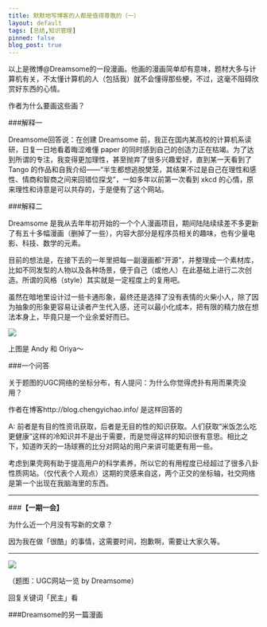 ```yaml
---
title: 默默地写博客的人都是值得尊敬的（一）
layout: default
tags: [总结,知识管理]
pinned: false
blog_post: true
---
```



以上是微博@Dreamsome的一段漫画。他画的漫画简单却有意味，题材大多与计算机有关，不太懂计算机的人（包括我）就不会懂得那些梗，不过，这毫不阻碍欣赏好东西的心情。

作者为什么要画这些画？

###解释一

Dreamsome回答说：在创建 Dreamsome 前，我正在国内某高校的计算机系读研，日复一日地看着晦涩难懂 paper 的同时感到自己的创造力正在枯竭。为了达到所谓的专注，我变得更加理性，甚至抛弃了很多兴趣爱好，直到某一天看到了 Tango 的作品和自我介绍——“半生都想逃脱樊笼，其结果不过是自己在理性和感性、情商和智商之间来回错位探戈”，一如多年以前第一次看到 xkcd 的心情，原来理性和诗意是可以共存的，于是便有了这个网站。

###解释二

Dreamsome 是我从去年年初开始的一个个人漫画项目，期间陆陆续续差不多更新了有五十多幅漫画（删掉了一些），内容大部分是程序员相关的趣味，也有少量电影、科技、数学的元素。

目前的想法是，在接下去的一年里把每一副漫画都“开源”，并整理成一个素材库，比如不同发型的人物以及各种场景，便于自己（或他人）在此基础上进行二次创造。所谓的风格（style）其实就是一定程度上的复用吧。

虽然在暗地里设计过一些卡通形象，最终还是选择了没有表情的火柴小人，除了因为抽象的形象更容易让读者产生代入感，还可以最小化成本，把有限的精力放在想法本身上，毕竟只是一个业余爱好而已。

![](http://ww1.sinaimg.cn/mw690/534218ffgw1eow4kn5rpej20ac05b0so.jpg)

上图是 Andy 和 Oriya～

###一个问答

关于题图的UGC网络的坐标分布，有人提问：为什么你觉得虎扑有用而果壳没用？

作者在博客http://blog.chengyichao.info/ 是这样回答的

A: 前者是有目的性资讯获取，后者是无目的性的知识获取。人们获取“米饭怎么吃更健康”这样的冷知识并不是出于需要，而是觉得这样的知识很有意思。相比之下，知道昨天的一场球赛的比分对网站的用户来讲可能更有用一些。

考虑到果壳网有助于提高用户的科学素养，所以它的有用程度已经超过了很多八卦性质网站。（仅代表个人观点）这期的灵感来自这，两个正交的坐标轴，社交网络是第一个出现在我脑海里的东西。


---

###**【一期一会】**

为什么近一个月没有写新的文章？

因为我在做「很酷」的事情，这需要时间，抱歉啊，需要让大家久等。

----


![](http://cnfeat.qiniudn.com/signitrue-2015-03-05.png)

（题图：UGC网站一览 by Dreamsome）

回复关键词「民主」看

###Dreamsome的另一篇漫画





